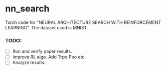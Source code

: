 # nn_search

Torch code for "NEURAL ARCHITECTURE SEARCH WITH REINFORCEMENT LEARNING".
The dataset used is MNIST. 

### TODO:
- [ ] Run and verify paper results.
- [ ] Improve RL algo. Add Trpo,Ppo etc.
- [ ] Analyze results.

